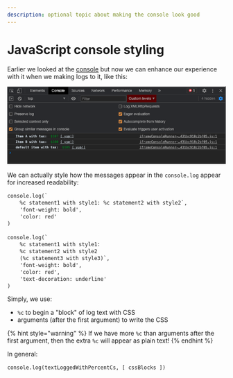 ```yaml
---
description: optional topic about making the console look good
---
```


# JavaScript console styling

Earlier we looked at the [console](../javascript-setup/javascript-console.md) but now we can enhance our experience with it when we making logs to it, like this:

![console.log with bold + green text + underline!](../../../../.gitbook/assets/docs-console-styling.png)

We can actually style how the messages appear in the `console.log` appear for increased readability:

```
console.log(`
    %c statement1 with style1: %c statement2 with style2`,
    'font-weight: bold',
    'color: red'
)

console.log(`
    %c statement1 with style1: 
    %c statement2 with style2
    (%c statement3 with style3)`,
    'font-weight: bold',
    'color: red',
    'text-decoration: underline'
)
```

Simply, we use:

* `%c` to begin a "block" of log text with CSS
* arguments (after the first argument) to write the CSS

{% hint style="warning" %}
If we have more `%c` than arguments after the first argument, then the extra `%c` will appear as plain text!
{% endhint %}

In general:

```
console.log(textLoggedWithPercentCs, [ cssBlocks ])
```
